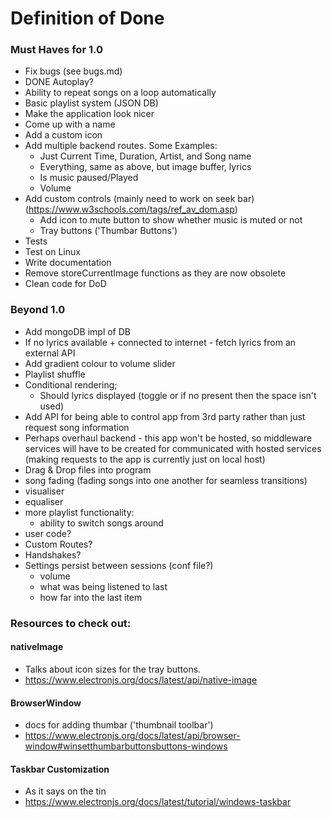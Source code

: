 # Definition of Done

### Must Haves for 1.0

- Fix bugs (see bugs.md)
- DONE Autoplay?
- Ability to repeat songs on a loop automatically
- Basic playlist system (JSON DB)
- Make the application look nicer
- Come up with a name
- Add a custom icon
- Add multiple backend routes. Some Examples:
  - Just Current Time, Duration, Artist, and Song name
  - Everything, same as above, but image buffer, lyrics
  - Is music paused/Played
  - Volume
- Add custom controls (mainly need to work on seek bar) (https://www.w3schools.com/tags/ref_av_dom.asp)
  - Add icon to mute button to show whether music is muted or not
  - Tray buttons ('Thumbar Buttons')
- Tests
- Test on Linux
- Write documentation
- Remove storeCurrentImage functions as they are now obsolete
- Clean code for DoD

### Beyond 1.0

- Add mongoDB impl of DB
- If no lyrics available + connected to internet - fetch lyrics from an external API
- Add gradient colour to volume slider
- Playlist shuffle
- Conditional rendering;
  - Should lyrics displayed (toggle or if no present then the space isn't used)
- Add API for being able to control app from 3rd party rather than just request song information
- Perhaps overhaul backend - this app won't be hosted, so middleware services will have to be created for communicated with hosted services (making requests to the app is currently just on local host)
- Drag & Drop files into program
- song fading (fading songs into one another for seamless transitions)
- visualiser 
- equaliser
- more playlist functionality:
  - ability to switch songs around
- user code?
- Custom Routes?
- Handshakes?
- Settings persist between sessions (conf file?)
  - volume
  - what was being listened to last
  - how far into the last item 




### Resources to check out:

#### nativeImage
  - Talks about icon sizes for the tray buttons.
  - https://www.electronjs.org/docs/latest/api/native-image

#### BrowserWindow
  - docs for adding thumbar ('thumbnail toolbar')
  - https://www.electronjs.org/docs/latest/api/browser-window#winsetthumbarbuttonsbuttons-windows

#### Taskbar Customization
  - As it says on the tin 
  - https://www.electronjs.org/docs/latest/tutorial/windows-taskbar
